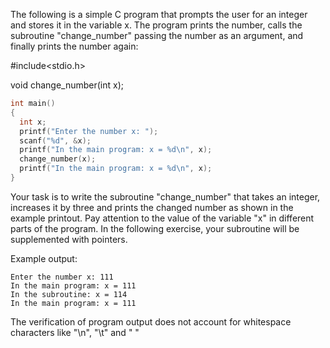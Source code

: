 The following is a simple C program that prompts the user for an integer and stores it in the variable x. The program prints the number, calls the subroutine "change_number" passing the number as an argument, and finally prints the number again:

#include<stdio.h>

void change_number(int x);
```c
int main()
{
  int x;
  printf("Enter the number x: ");
  scanf("%d", &x);
  printf("In the main program: x = %d\n", x);
  change_number(x);
  printf("In the main program: x = %d\n", x);
}
```
Your task is to write the subroutine "change_number" that takes an integer, increases it by three and prints the changed number as shown in the example printout. Pay attention to the value of the variable "x" in different parts of the program. In the following exercise, your subroutine will be supplemented with pointers.

Example output:
```
Enter the number x: 111
In the main program: x = 111
In the subroutine: x = 114
In the main program: x = 111
```
The verification of program output does not account for whitespace characters like "\n", "\t" and " "